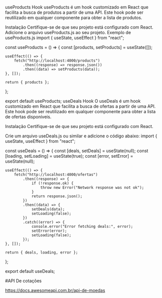 useProducts Hook
useProducts é um hook customizado em React que facilita a busca de produtos a partir de uma API. Este hook pode ser reutilizado em qualquer componente para obter a lista de produtos.

Instalação
Certifique-se de que seu projeto está configurado com React.
Adicione o arquivo useProducts.js ao seu projeto.
Exemplo de useProducts.js
import { useState, useEffect } from "react";

const useProducts = () => {
const [products, setProducts] = useState([]);

    useEffect(() => {
    	fetch("http://localhost:4000/products")
    		.then((response) => response.json())
    		.then((data) => setProducts(data));
    }, []);

    return { products };

};

export default useProducts;
useDeals Hook
O useDeals é um hook customizado em React que facilita a busca de ofertas a partir de uma API. Este hook pode ser reutilizado em qualquer componente para obter a lista de ofertas disponíveis.

Instalação
Certifique-se de que seu projeto está configurado com React.

Crie um arquivo useDeals.js ou similar e adicione o código abaixo:
import { useState, useEffect } from "react";

const useDeals = () => {
const [deals, setDeals] = useState(null);
const [loading, setLoading] = useState(true);
const [error, setError] = useState(null);

    useEffect(() => {
    	fetch("http://localhost:4000/ofertas")
    		.then((response) => {
    			if (!response.ok) {
    				throw new Error("Network response was not ok");
    			}
    			return response.json();
    		})
    		.then((data) => {
    			setDeals(data);
    			setLoading(false);
    		})
    		.catch((error) => {
    			console.error("Error fetching deals:", error);
    			setError(error);
    			setLoading(false);
    		});
    }, []);

    return { deals, loading, error };

};

export default useDeals;

#API De cotações

https://docs.awesomeapi.com.br/api-de-moedas
